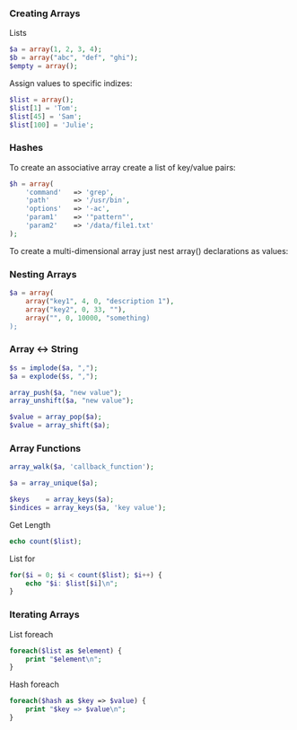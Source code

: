 ### Creating Arrays
Lists
```php
$a = array(1, 2, 3, 4);	
$b = array("abc", "def", "ghi");
$empty = array();
```
Assign values to specific indizes:

```php
$list = array();
$list[1] = 'Tom';
$list[45] = 'Sam';
$list[100] = 'Julie';
```

### Hashes
To create an associative array create a list of key/value pairs:
```php
$h = array(
	'command'	=> 'grep',
	'path'		=> '/usr/bin',
	'options'	=> '-ac',
	'param1'	=> '"pattern"',
	'param2'	=> '/data/file1.txt'
);
```
To create a multi-dimensional array just nest array() declarations as values:

### Nesting Arrays
```php
$a = array(
	array("key1", 4, 0, "description 1"),
	array("key2", 0, 33, ""),
	array("", 0, 10000, "something)
);
```
### Array <-> String
```php
$s = implode($a, ",");
$a = explode($s, ",");

array_push($a, "new value");
array_unshift($a, "new value");

$value = array_pop($a);
$value = array_shift($a);
```

### Array Functions

```php
array_walk($a, 'callback_function');

$a = array_unique($a);

$keys    = array_keys($a);
$indices = array_keys($a, 'key value');
```

Get Length

```php
echo count($list);
```

List for

```php
for($i = 0; $i < count($list); $i++) {
	echo "$i: $list[$i]\n";
}
```

### Iterating Arrays

List foreach
```php
foreach($list as $element) {
	print "$element\n";
}
```

Hash foreach
```php
foreach($hash as $key => $value) {
	print "$key => $value\n";
}
```